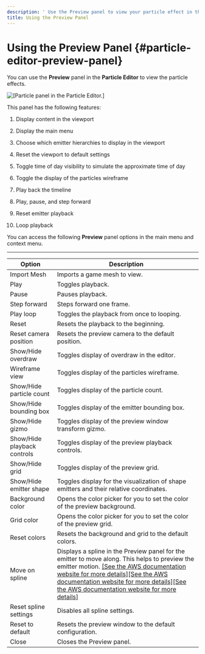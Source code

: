 ```yaml
---
description: ' Use the Preview panel to view your particle effect in the &ALY; &particle-editor;. '
title: Using the Preview Panel
---
```

# Using the Preview Panel {#particle-editor-preview-panel}

You can use the **Preview** panel in the **Particle Editor** to view the particle effects\.

![\[Particle panel in the Particle Editor.\]](/images/userguide/particles/particle-preview-panel.png)

This panel has the following features:

1.  Display content in the viewport

1. Display the main menu

1. Choose which emitter hierarchies to display in the viewport

1. Reset the viewport to default settings

1. Toggle time of day visibility to simulate the approximate time of day

1. Toggle the display of the particles wireframe

1. Play back the timeline

1. Play, pause, and step forward

1. Reset emitter playback

1. Loop playback

You can access the following **Preview** panel options in the main menu and context menu\.


****  

| Option | Description | 
| --- | --- | 
| Import Mesh | Imports a game mesh to view\. | 
| Play | Toggles playback\. | 
| Pause | Pauses playback\. | 
| Step forward | Steps forward one frame\. | 
| Play loop | Toggles the playback from once to looping\. | 
| Reset | Resets the playback to the beginning\. | 
| Reset camera position | Resets the preview camera to the default position\. | 
| Show/Hide overdraw | Toggles display of overdraw in the editor\. | 
| Wireframe view | Toggles display of the particles wireframe\. | 
| Show/Hide particle count | Toggles display of the particle count\. | 
| Show/Hide bounding box | Toggles display of the emitter bounding box\. | 
| Show/Hide gizmo | Toggles display of the preview window transform gizmo\. | 
| Show/Hide playback controls | Toggles display of the preview playback controls\. | 
| Show/Hide grid | Toggles display of the preview grid\. | 
| Show/Hide emitter shape | Toggles display for the visualization of shape emitters and their relative coordinates\. | 
| Background color | Opens the color picker for you to set the color of the preview background\. | 
| Grid color | Opens the color picker for you to set the color of the preview grid\. | 
| Reset colors | Resets the background and grid to the default colors\. | 
| Move on spline | Displays a spline in the Preview panel for the emitter to move along\. This helps to preview the emitter motion\. [\[See the AWS documentation website for more details\]](http://docs.aws.amazon.com/lumberyard/latest/userguide/particle-editor-preview-panel.html)[\[See the AWS documentation website for more details\]](http://docs.aws.amazon.com/lumberyard/latest/userguide/particle-editor-preview-panel.html)[\[See the AWS documentation website for more details\]](http://docs.aws.amazon.com/lumberyard/latest/userguide/particle-editor-preview-panel.html) | 
| Reset spline settings | Disables all spline settings\. | 
| Reset to default | Resets the preview window to the default configuration\. | 
| Close | Closes the Preview panel\. | 